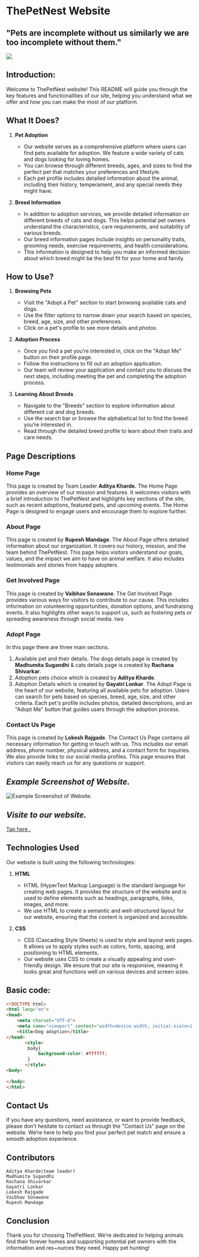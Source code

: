 # **ThePetNest Website**
## "Pets are incomplete without us similarly we are too incomplete without them."
![ ](./../icp-8.0-html-css-group-project-2/images/bigdog4.jpg)

## Introduction:

Welcome to ThePetNest website! This README will guide you through the key features and functionalities of our site, helping you understand what we offer and how you can make the most of our platform.

## What It Does?

1. **Pet Adoption**
    - Our website serves as a comprehensive platform where users can find pets available for adoption. We feature a wide variety of cats and dogs looking for loving homes.
    - You can browse through different breeds, ages, and sizes to find the perfect pet that matches your preferences and lifestyle.
    - Each pet profile includes detailed information about the animal, including their history, temperament, and any special needs they might have.

2. **Breed Information**
    - In addition to adoption services, we provide detailed information on different breeds of cats and dogs. This helps potential pet owners understand the characteristics, care requirements, and suitability of various breeds.
    - Our breed information pages include insights on personality traits, grooming needs, exercise requirements, and health considerations.
    - This information is designed to help you make an informed decision about which breed might be the best fit for your home and family.

## How to Use?

1. **Browsing Pets**
    - Visit the "Adopt a Pet" section to start browsing available cats and dogs.
    - Use the filter options to narrow down your search based on species, breed, age, size, and other preferences.
    - Click on a pet's profile to see more details and photos.

2. **Adoption Process**
    - Once you find a pet you’re interested in, click on the "Adopt Me" button on their profile page.
    - Follow the instructions to fill out an adoption application.
    - Our team will review your application and contact you to discuss the next steps, including meeting the pet and completing the adoption process.

3. **Learning About Breeds**
    - Navigate to the "Breeds" section to explore information about different cat and dog breeds.
    - Use the search bar or browse the alphabetical list to find the breed you’re interested in.
    - Read through the detailed breed profile to learn about their traits and care needs.

## Page Descriptions

### Home Page
This page is created by Team Leader **Aditya Kharde.**
The Home Page provides an overview of our mission and features. It welcomes visitors with a brief introduction to ThePetNest and highlights key sections of the site, such as recent adoptions, featured pets, and upcoming events. The Home Page is designed to engage users and encourage them to explore further.

### About Page
This page is created by **Rupesh Mandage**.
The About Page offers detailed information about our organization. It covers our history, mission, and the team behind ThePetNest. This page helps visitors understand our goals, values, and the impact we aim to have on animal welfare. It also includes testimonials and stories from happy adopters.

### Get Involved Page
This page is created by **Vaibhav Sonawane**.
The Get Involved Page provides various ways for visitors to contribute to our cause. This includes information on volunteering opportunities, donation options, and fundraising events. It also highlights other ways to support us, such as fostering pets or spreading awareness through social media.
two 
### Adopt Page
In this page there are three main sections. 
1) Available pet and their details. The dogs details page is created by **Madhumita Sugandhi** & cats details page is created by **Rachana Shivarkar**.
2) Adoption pets choice
which is created by **Aditya Kharde**.
3) Adoption Details
which is created by **Gayatri Lonkar**.
The Adopt Page is the heart of our website, featuring all available pets for adoption. Users can search for pets based on species, breed, age, size, and other criteria. Each pet's profile includes photos, detailed descriptions, and an "Adopt Me" button that guides users through the adoption process.

### Contact Us Page
This page is created by **Lokesh Rajgade**.
The Contact Us Page contains all necessary information for getting in touch with us. This includes our email address, phone number, physical address, and a contact form for inquiries. We also provide links to our social media profiles. This page ensures that visitors can easily reach us for any questions or support.
## *Example Screenshot of Website.*
![Example Screenshot of Website.](./../icp-8.0-html-css-group-project-2/images/readme-img.jpg)
 
## *Visite to our website.*
[Tap here .](https://the-pet-nest.netlify.app/)

## Technologies Used

Our website is built using the following technologies:

1. **HTML**
    - HTML (HyperText Markup Language) is the standard language for creating web pages. It provides the structure of the website and is used to define elements such as headings, paragraphs, links, images, and more.
    - We use HTML to create a semantic and well-structured layout for our website, ensuring that the content is organized and accessible.

2. **CSS**
    - CSS (Cascading Style Sheets) is used to style and layout web pages. It allows us to apply styles such as colors, fonts, spacing, and positioning to HTML elements.
    - Our website uses CSS to create a visually appealing and user-friendly design. We ensure that our site is responsive, meaning it looks great and functions well on various devices and screen sizes.
  
## Basic code:
``` HTML
<!DOCTYPE html>
<html lang="en">
<head>
    <meta charset="UTF-8">
    <meta name="viewport" content="width=device-width, initial-scale=1.0">
    <title>Dog adoption</title>
</head>
       <style>
        body{
            background-color: #ffffff;
        }
       </style>
<body>
    
</body>
</html>
```
## Contact Us

If you have any questions, need assistance, or want to provide feedback, please don’t hesitate to contact us through the "Contact Us" page on the website. We’re here to help you find your perfect pet match and ensure a smooth adoption experience.

## Contributors
    Aditya Kharde(team leader)
    Madhumita Sugandhi
    Rachana Shivarkar
    Gayatri Lonkar
    Lokesh Rajgade
    Vaibhav Sonawane
    Rupesh Mandage

## Conclusion

Thank you for choosing ThePetNest. We’re dedicated to helping animals find their forever homes and supporting potential pet owners with the information and res~ources they need. Happy pet hunting!

